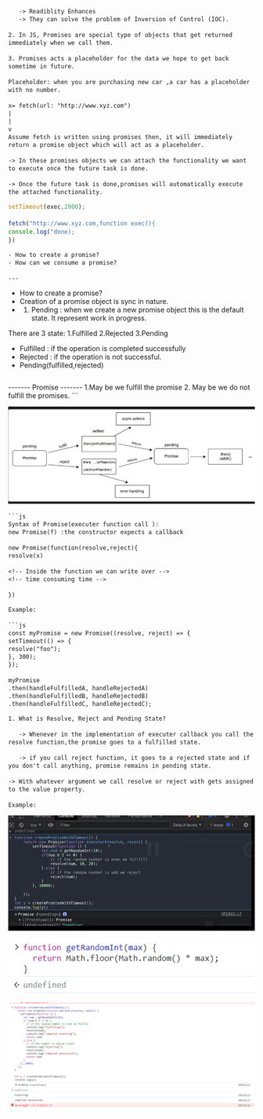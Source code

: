 ``` 1. What is Promises in JavaScript?
   -> Readiblity Enhances
   -> They can solve the problem of Inversion of Control (IOC).

2. In JS, Promises are special type of objects that get returned immediately when we call them.

3. Promises acts a placeholder for the data we hope to get back sometime in future.

Placeholder: when you are purchasing new car ,a car has a placeholder with no number.

x= fetch(url: "http://www.xyz.com")
|
|
v
Assume fetch is written using promises then, it will immediately return a promise object which will act as a placeholder.

-> In these promises objects we can attach the functionality we want to execute once the future task is done.

-> Once the future task is done,promises will automatically execute the attached functionality.
```
```js
setTimeout(exec,2000);

fetch("http://www.xyz.com,function exec(){
console.log("done);
})

```
```
- How to create a promise?
- How can we consume a promise?

---
```
- How to create a promise?
- Creation of a promise object is sync in nature.
- 1. Pending : when we create a new promise object this is the default state. It represent work in progress.

There are 3 state:
1.Fulfilled
2.Rejected
3.Pending

- Fulfilled : if the operation is completed successfully
- Rejected : if the operation is not successful.
- Pending(fulfilled,rejected)
```

```
 ------- Promise -------
1.May be we fulfill the promise 2. May be we do not fulfill the promises. ```

![1699280823804](image/Readme/1699280823804.png)
```
```js
Syntax of Promise(executer function call ):
new Promise(f) :the constructor expects a callback

new Promise(function(resolve,reject){
resolve(x)

<!-- Inside the function we can write over -->
<!-- time consuming time -->

})
```
```
Example:

```js
const myPromise = new Promise((resolve, reject) => {
setTimeout(() => {
resolve("foo");
}, 300);
});

myPromise
.then(handleFulfilledA, handleRejectedA)
.then(handleFulfilledB, handleRejectedB)
.then(handleFulfilledC, handleRejectedC);
```
```
1. What is Resolve, Reject and Pending State?

   -> Whenever in the implementation of executer callback you call the resolve function,the promise goes to a fulfilled state.

   -> if you call reject function, it goes to a rejected state and if you don't call anything, promise remains in pending state.

-> With whatever argument we call resolve or reject with gets assigned to the value property.

Example:
```
![1699285431519](image/Readme/1699285431519.png)

![1699286846225](image/Readme/1699286846225.png)

![1699286871803](image/Readme/1699286871803.png)
